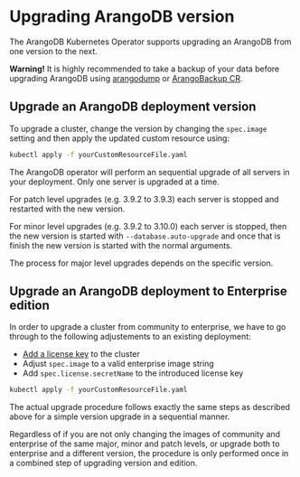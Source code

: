 # Upgrading ArangoDB version

The ArangoDB Kubernetes Operator supports upgrading an ArangoDB from
one version to the next.

**Warning!**
It is highly recommended to take a backup of your data before upgrading ArangoDB
using [arangodump](https://docs.arangodb.com/stable/components/tools/arangodump/) or [ArangoBackup CR](backup-resource.md).

## Upgrade an ArangoDB deployment version

To upgrade a cluster, change the version by changing
the `spec.image` setting and then apply the updated
custom resource using:

```bash
kubectl apply -f yourCustomResourceFile.yaml
```

The ArangoDB operator will perform an sequential upgrade
of all servers in your deployment. Only one server is upgraded
at a time.

For patch level upgrades (e.g. 3.9.2 to 3.9.3) each server
is stopped and restarted with the new version.

For minor level upgrades (e.g. 3.9.2 to 3.10.0) each server
is stopped, then the new version is started with `--database.auto-upgrade`
and once that is finish the new version is started with the normal arguments.

The process for major level upgrades depends on the specific version.

## Upgrade an ArangoDB deployment to Enterprise edition

In order to upgrade a cluster from community to enterprise, we have to
go through to the following adjustements to an existing deployment:

* [Add a license key](https://arangodb.github.io/kube-arangodb/docs/how-to/set_license.html)
to the cluster
* Adjust `spec.image` to a valid enterprise image string
* Add `spec.license.secretName` to the introduced license key

```bash
kubectl apply -f yourCustomResourceFile.yaml
```

The actual upgrade procedure follows exactly the same steps as
described above for a simple version upgrade in a sequential manner.

Regardless of if you are not only changing the images of community and
enterprise of the same major, minor and patch levels, or upgrade both
to enterprise and a different version, the procedure is only performed
once in a combined step of upgrading version and edition.
